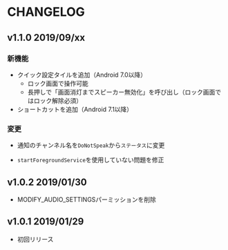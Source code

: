 # CHANGELOG

## v1.1.0 2019/09/xx

### 新機能

* クイック設定タイルを追加（Android 7.0以降）
  * ロック画面で操作可能
  * 長押しで「画面消灯までスピーカー無効化」を呼び出し（ロック画面ではロック解除必須）
* ショートカットを追加（Android 7.1以降）

### 変更

* 通知のチャンネル名を`DoNotSpeak`から`ステータス`に変更

* `startForegroundService`を使用していない問題を修正

## v1.0.2 2019/01/30

* MODIFY_AUDIO_SETTINGSパーミッションを削除

## v1.0.1 2019/01/29

* 初回リリース

